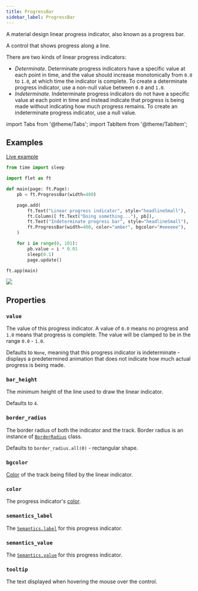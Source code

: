 ```yaml
---
title: ProgressBar
sidebar_label: ProgressBar
---
```


A material design linear progress indicator, also known as a progress bar.

A control that shows progress along a line.

There are two kinds of linear progress indicators:

* *Determinate*. Determinate progress indicators have a specific value at each point in time, and the value should increase monotonically from `0.0` to `1.0`, at which time the indicator is complete. To create a determinate progress indicator, use a non-null value between `0.0` and `1.0`.
* *Indeterminate*. Indeterminate progress indicators do not have a specific value at each point in time and instead indicate that progress is being made without indicating how much progress remains. To create an indeterminate progress indicator, use a null value.

import Tabs from '@theme/Tabs';
import TabItem from '@theme/TabItem';

## Examples

[Live example](https://flet-controls-gallery.fly.dev/displays/progressbar)

<Tabs groupId="language">
  <TabItem value="python" label="Python" default>

```python
from time import sleep

import flet as ft

def main(page: ft.Page):
    pb = ft.ProgressBar(width=400)

    page.add(
        ft.Text("Linear progress indicator", style="headlineSmall"),
        ft.Column([ ft.Text("Doing something..."), pb]),
        ft.Text("Indeterminate progress bar", style="headlineSmall"),
        ft.ProgressBar(width=400, color="amber", bgcolor="#eeeeee"),
    )

    for i in range(0, 101):
        pb.value = i * 0.01
        sleep(0.1)
        page.update()

ft.app(main)
```
  </TabItem>
</Tabs>

<img src="/img/docs/controls/progress-bar/custom-progress-bars.gif" className="screenshot-30"/>

## Properties

### `value`

The value of this progress indicator. A value of `0.0` means no progress and `1.0` means that progress is complete. The
value will be clamped to be in the range `0.0` - `1.0`.

Defaults to `None`, meaning that this progress indicator is indeterminate - displays a predetermined animation that does
not indicate how much actual progress is being made.

### `bar_height`

The minimum height of the line used to draw the linear indicator.

Defaults to `4`.

### `border_radius`

The border radius of both the indicator and the track. Border radius is an instance
of [`BorderRadius`](/docs/reference/types/borderradius) class.

Defaults to `border_radius.all(0)` - rectangular shape.

### `bgcolor`

[Color](/docs/reference/colors) of the track being filled by the linear indicator.

### `color`

The progress indicator's [color](/docs/reference/colors).

### `semantics_label`

The [`Semantics.label`](/docs/controls/semantics#label) for this progress indicator.

### `semantics_value`

The [`Semantics.value`](/docs/controls/semantics#value) for this progress indicator.

### `tooltip`

The text displayed when hovering the mouse over the control.